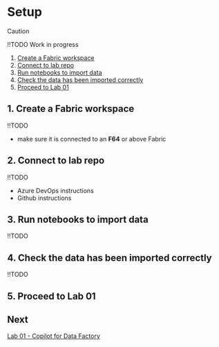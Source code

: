 # Setup

> [!CAUTION]
> !!TODO Work in progress

1. [Create a Fabric workspace](#1-create-a-fabric-workspace)
2. [Connect to lab repo](#2-connect-to-lab-repo)
3. [Run notebooks to import data](#3-run-notebooks-to-import-data)
4. [Check the data has been imported correctly](#4-check-the-data-has-been-imported-correctly)
5. [Proceed to Lab 01](#5-proceed-to-lab-01)

## 1. Create a Fabric workspace
!!TODO
  - make sure it is connected to an **F64** or above Fabric 

## 2. Connect to lab repo
!!TODO
- Azure DevOps instructions
- Github instructions

## 3. Run notebooks to import data
!!TODO

## 4. Check the data has been imported correctly
!!TODO

## 5. Proceed to Lab 01


## Next
[Lab 01 - Copilot for Data Factory](/labs/lab01/lab01.md)